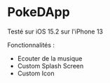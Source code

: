 # PokeDApp  
  
Testé sur iOS 15.2 sur l'iPhone 13

Fonctionnalités : 
- Ecouter de la musique
- Custom Splash Screen
- Custom Icon